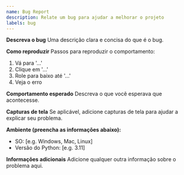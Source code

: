 ```yaml
---
name: Bug Report
description: Relate um bug para ajudar a melhorar o projeto
labels: bug
---
```


**Descreva o bug**
Uma descrição clara e concisa do que é o bug.

**Como reproduzir**
Passos para reproduzir o comportamento:
1. Vá para '...'
2. Clique em '...'
3. Role para baixo até '...'
4. Veja o erro

**Comportamento esperado**
Descreva o que você esperava que acontecesse.

**Capturas de tela**
Se aplicável, adicione capturas de tela para ajudar a explicar seu problema.

**Ambiente (preencha as informações abaixo):**
- SO: [e.g. Windows, Mac, Linux]
- Versão do Python: [e.g. 3.11]

**Informações adicionais**
Adicione qualquer outra informação sobre o problema aqui.
